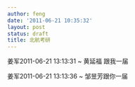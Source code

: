 ```yaml
---
author: feng
date: '2011-06-21 10:35:32'
layout: post
status: draft
title: 北航考研
---
```


姜军2011-06-21 13:13:31
  ~ 黄延福 跟我一届

姜军2011-06-21 13:13:36
  ~ 邹昱芳跟你一届



